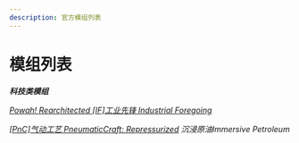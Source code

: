 ```yaml
---
description: 官方模组列表
---
```


# 模组列表

_**科技类模组**_

[_Powah! Rearchitected_ ](https://www.mcmod.cn/class/6605.html)    [ _\[IF\]工业先锋 Industrial Foregoing_  ](https://www.mcmod.cn/class/979.html)

[_\[PnC\]气动工艺 PneumaticCraft: Repressurized_](https://www.mcmod.cn/class/270.html)         _沉浸原油Immersive Petroleum_



####
